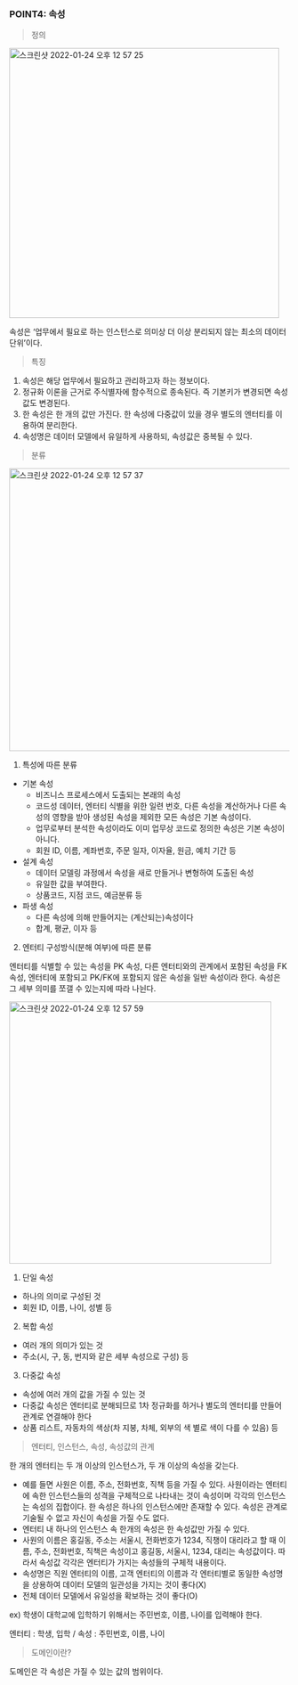 ### POINT4: 속성

> 정의
> 

<img width="485" alt="스크린샷 2022-01-24 오후 12 57 25" src="https://user-images.githubusercontent.com/81155572/150719735-2e70b371-f5e3-4c58-b801-f3a204bfc7bf.png">


속성은 ‘업무에서 필요로 하는 인스턴스로 의미상 더 이상 분리되지 않는 최소의 데이터 단위’이다.

> 특징
> 
1. 속성은 해당 업무에서 필요하고 관리하고자 하는 정보이다.
2. 정규화 이론을 근거로 주식별자에 함수적으로 종속된다. 즉 기본키가 변경되면 속성 값도 변경된다.
3. 한 속성은 한 개의 값만 가진다. 한 속성에 다중값이 있을 경우 별도의 엔터티를 이용하여 분리한다.
4. 속성명은 데이터 모델에서 유일하게 사용하되, 속성값은 중복될 수 있다.

> 분류
> 

<img width="508" alt="스크린샷 2022-01-24 오후 12 57 37" src="https://user-images.githubusercontent.com/81155572/150719751-6a02a69c-54ee-42f0-a0ea-d37d46e3f62c.png">


1. 특성에 따른 분류
- 기본 속성
    - 비즈니스 프로세스에서 도출되는 본래의 속성
    - 코드성 데이터, 엔터티 식별을 위한 일련 번호, 다른 속성을 계산하거나 다른 속성의 영향을 받아 생성된 속성을 제외한 모든 속성은 기본 속성이다.
    - 업무로부터 분석한 속성이라도 이미 업무상 코드로 정의한 속성은  기본 속성이 아니다.
    - 회원 ID, 이름, 계좌번호, 주문 일자, 이자율, 원금, 예치 기간 등
- 설계 속성
    - 데이터 모델링 과정에서 속성을 새로 만들거나 변형하여 도출된 속성
    - 유일한 값을 부여한다.
    - 상품코드, 지점 코드, 예금분류 등
- 파생 속성
    - 다른 속성에 의해 만들어지는 (계산되는)속성이다
    - 합계, 평균, 이자 등

2. 엔터티 구성방식(분해 여부)에 따른 분류

엔터티를 식별할 수 있는 속성을 PK 속성, 다른 엔터티와의 관계에서 포함된 속성을 FK 속성, 엔터티에 포함되고 PK/FK에 포함되지 않은 속성을 일반 속성이라 한다. 속성은 그 세부 의미를 쪼갤 수 있는지에 따라 나뉜다.

<img width="471" alt="스크린샷 2022-01-24 오후 12 57 59" src="https://user-images.githubusercontent.com/81155572/150719781-23ed5f9a-0877-4bc1-bd71-abc53a943440.png">


1. 단일 속성
- 하나의 의미로 구성된 것
- 회원 ID, 이름, 나이, 성별 등
2. 복합 속성
- 여러 개의 의미가 있는 것
- 주소(시, 구, 동, 번지와 같은 세부 속성으로 구성) 등
3. 다중값 속성
- 속성에 여러 개의 값을 가질 수 있는 것
- 다중값 속성은 엔터티로 분해되므로 1차 정규화를 하거나 별도의 엔터티를 만들어 관계로 연결해야 한다
- 상품 리스트, 자동차의 색상(차 지붕, 차체, 외부의 색 별로 색이 다를 수 있음) 등

> 엔터티, 인스턴스, 속성, 속성값의 관계
> 

한 개의 엔터티는 두 개 이상의 인스턴스가, 두 개 이상의 속성을 갖는다.

- 예를 들면 사원은 이름, 주소, 전화번호, 직책 등을 가질 수 있다. 사원이라는 엔터티에 속한 인스턴스들의 성격을 구체적으로 나타내는 것이 속성이며 각각의 인스턴스는 속성의 집합이다. 한 속성은 하나의 인스턴스에만 존재할 수 있다. 속성은 관계로 기술될 수 없고 자신이 속성을 가질 수도 없다.
- 엔터티 내 하나의 인스턴스 속 한개의 속성은 한 속성값만 가질 수 있다.
- 사원의 이름은 홍길동, 주소는 서울시, 전화번호가 1234, 직챙이 대리라고 할 때 이름, 주소, 전화번호, 직책은 속성이고 홍길동, 서울시, 1234, 대리는 속성값이다. 따라서 속성값 각각은 엔터티가 가지는 속성들의 구체적 내용이다.
- 속성명은 직원 엔터티의 이름, 고객 엔터티의 이름과 각 엔터티별로 동일한 속성명을 상용하여 데이터 모델의 일관성을 가지는 것이 좋다(X)
- 전체 데이터 모델에서 유일성을 확보하는 것이 좋다(O)

ex) 학생이 대학교에 입학하기 위해서는 주민번호, 이름, 나이를 입력해야 한다.

엔터티 : 학생, 입학 / 속성 : 주민번호, 이름, 나이

> 도메인이란?
> 

도메인은 각 속성은 가질 수 있는 값의 범위이다.
